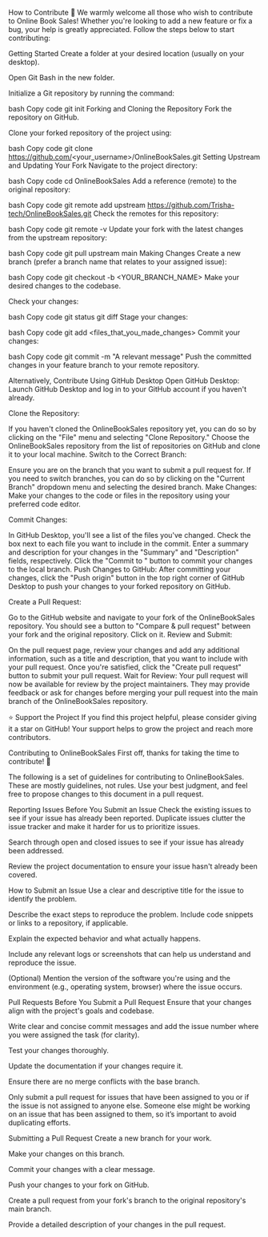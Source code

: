 How to Contribute 🚀
We warmly welcome all those who wish to contribute to Online Book Sales! Whether you're looking to add a new feature or fix a bug, your help is greatly appreciated. Follow the steps below to start contributing:

Getting Started
Create a folder at your desired location (usually on your desktop).

Open Git Bash in the new folder.

Initialize a Git repository by running the command:

bash
Copy code
git init
Forking and Cloning the Repository
Fork the repository on GitHub.

Clone your forked repository of the project using:

bash
Copy code
git clone https://github.com/<your_username>/OnlineBookSales.git
Setting Upstream and Updating Your Fork
Navigate to the project directory:

bash
Copy code
cd OnlineBookSales
Add a reference (remote) to the original repository:

bash
Copy code
git remote add upstream https://github.com/Trisha-tech/OnlineBookSales.git
Check the remotes for this repository:

bash
Copy code
git remote -v
Update your fork with the latest changes from the upstream repository:

bash
Copy code
git pull upstream main
Making Changes
Create a new branch (prefer a branch name that relates to your assigned issue):

bash
Copy code
git checkout -b <YOUR_BRANCH_NAME>
Make your desired changes to the codebase.

Check your changes:

bash
Copy code
git status
git diff
Stage your changes:

bash
Copy code
git add <files_that_you_made_changes>
Commit your changes:

bash
Copy code
git commit -m "A relevant message"
Push the committed changes in your feature branch to your remote repository.

Alternatively, Contribute Using GitHub Desktop
Open GitHub Desktop: Launch GitHub Desktop and log in to your GitHub account if you haven't already.

Clone the Repository:

If you haven't cloned the OnlineBookSales repository yet, you can do so by clicking on the "File" menu and selecting "Clone Repository."
Choose the OnlineBookSales repository from the list of repositories on GitHub and clone it to your local machine.
Switch to the Correct Branch:

Ensure you are on the branch that you want to submit a pull request for.
If you need to switch branches, you can do so by clicking on the "Current Branch" dropdown menu and selecting the desired branch.
Make Changes: Make your changes to the code or files in the repository using your preferred code editor.

Commit Changes:

In GitHub Desktop, you'll see a list of the files you've changed. Check the box next to each file you want to include in the commit.
Enter a summary and description for your changes in the "Summary" and "Description" fields, respectively. Click the "Commit to <branch-name>" button to commit your changes to the local branch.
Push Changes to GitHub: After committing your changes, click the "Push origin" button in the top right corner of GitHub Desktop to push your changes to your forked repository on GitHub.

Create a Pull Request:

Go to the GitHub website and navigate to your fork of the OnlineBookSales repository.
You should see a button to "Compare & pull request" between your fork and the original repository. Click on it.
Review and Submit:

On the pull request page, review your changes and add any additional information, such as a title and description, that you want to include with your pull request.
Once you're satisfied, click the "Create pull request" button to submit your pull request.
Wait for Review: Your pull request will now be available for review by the project maintainers. They may provide feedback or ask for changes before merging your pull request into the main branch of the OnlineBookSales repository.

⭐️ Support the Project
If you find this project helpful, please consider giving it a star on GitHub! Your support helps to grow the project and reach more contributors.

Contributing to OnlineBookSales
First off, thanks for taking the time to contribute! 🎉

The following is a set of guidelines for contributing to OnlineBookSales. These are mostly guidelines, not rules. Use your best judgment, and feel free to propose changes to this document in a pull request.

Reporting Issues
Before You Submit an Issue
Check the existing issues to see if your issue has already been reported. Duplicate issues clutter the issue tracker and make it harder for us to prioritize issues.

Search through open and closed issues to see if your issue has already been addressed.

Review the project documentation to ensure your issue hasn't already been covered.

How to Submit an Issue
Use a clear and descriptive title for the issue to identify the problem.

Describe the exact steps to reproduce the problem. Include code snippets or links to a repository, if applicable.

Explain the expected behavior and what actually happens.

Include any relevant logs or screenshots that can help us understand and reproduce the issue.

(Optional) Mention the version of the software you're using and the environment (e.g., operating system, browser) where the issue occurs.

Pull Requests
Before You Submit a Pull Request
Ensure that your changes align with the project's goals and codebase.

Write clear and concise commit messages and add the issue number where you were assigned the task (for clarity).

Test your changes thoroughly.

Update the documentation if your changes require it.

Ensure there are no merge conflicts with the base branch.

Only submit a pull request for issues that have been assigned to you or if the issue is not assigned to anyone else. Someone else might be working on an issue that has been assigned to them, so it’s important to avoid duplicating efforts.

Submitting a Pull Request
Create a new branch for your work.

Make your changes on this branch.

Commit your changes with a clear message.

Push your changes to your fork on GitHub.

Create a pull request from your fork's branch to the original repository's main branch.

Provide a detailed description of your changes in the pull request.